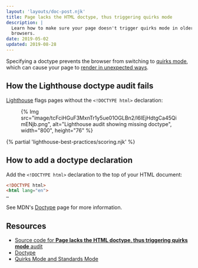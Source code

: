 ```yaml
---
layout: 'layouts/doc-post.njk'
title: Page lacks the HTML doctype, thus triggering quirks mode
description: |
  Learn how to make sure your page doesn't trigger quirks mode in older
  browsers.
date: 2019-05-02
updated: 2019-08-28
---
```


Specifying a doctype prevents the browser from switching to
[quirks mode](https://developer.mozilla.org/docs/Web/HTML/Quirks_Mode_and_Standards_Mode),
which can cause your page to [render in unexpected ways](https://quirks.spec.whatwg.org/#css).

## How the Lighthouse doctype audit fails

[Lighthouse](https://developers.google.com/web/tools/lighthouse/) flags pages without the `<!DOCTYPE html>` declaration:

<figure>
  {% Img src="image/tcFciHGuF3MxnTr1y5ue01OGLBn2/l6IEjHdtgCa45QimENjb.png", alt="Lighthouse audit showing missing doctype", width="800", height="76" %}
</figure>

{% partial 'lighthouse-best-practices/scoring.njk' %}

## How to add a doctype declaration

Add the `<!DOCTYPE html>` declaration to the top of your HTML document:

```html
<!DOCTYPE html>
<html lang="en">
…
```

See MDN's [Doctype](https://developer.mozilla.org/docs/Glossary/Doctype)
page for more information.

## Resources

- [Source code for **Page lacks the HTML doctype, thus triggering quirks mode** audit](https://github.com/GoogleChrome/lighthouse/blob/ecd10efc8230f6f772e672cd4b05e8fbc8a3112d/lighthouse-core/audits/dobetterweb/doctype.js)
- [Doctype](https://developer.mozilla.org/docs/Glossary/Doctype)
- [Quirks Mode and Standards Mode](https://developer.mozilla.org/docs/Web/HTML/Quirks_Mode_and_Standards_Mode)
